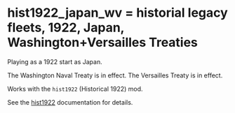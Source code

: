 # hist1922_japan_wv = historial legacy fleets, 1922, Japan, Washington+Versailles Treaties

Playing as a 1922 start as Japan.

The Washington Naval Treaty is  in effect.
The Versailles Treaty is  in effect.

Works with the `hist1922` (Historical 1922) mod.

See the [hist1922](hist1922.md) documentation for details.

